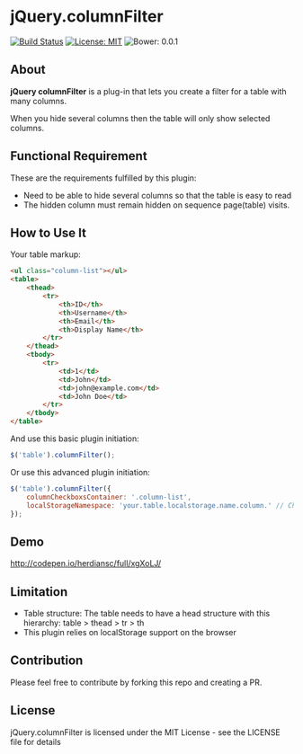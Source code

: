 # jQuery.columnFilter
[![Build Status](https://secure.travis-ci.org/herdiansc/jquery.columnfilter.png)](http://travis-ci.org/herdiansc/jquery.columnfilter)
[![License: MIT](https://img.shields.io/badge/License-MIT-blue.svg)](https://opensource.org/licenses/MIT)
![Bower: 0.0.1](https://img.shields.io/badge/bower-0.0.1-red.svg)

## About
**jQuery columnFilter** is a plug-in that lets you create a filter for a table with many columns.

When you hide several columns then the table will only show selected columns.

## Functional Requirement
These are the requirements fulfilled by this plugin:
- Need to be able to hide several columns so that the table is easy to read
- The hidden column must remain hidden on sequence page(table) visits. 

## How  to Use It
Your table markup:
```html
<ul class="column-list"></ul>
<table>
    <thead>
        <tr>
            <th>ID</th>
            <th>Username</th>
            <th>Email</th>
            <th>Display Name</th>
        </tr>
    </thead>
    <tbody>
        <tr>
            <td>1</td>
            <td>John</td>
            <td>john@example.com</td>
            <td>John Doe</td>
        </tr>
    </tbody>
</table>
```
And use this basic plugin initiation:
```javascript
$('table').columnFilter();
```
Or use this advanced plugin initiation:
```javascript
$('table').columnFilter({
    columnCheckboxsContainer: '.column-list',
    localStorageNamespace: 'your.table.localstorage.name.column.' // Change this config if you have many tables
});
```

## Demo
http://codepen.io/herdiansc/full/xgXoLJ/

## Limitation
- Table structure: The table needs to have a head structure with this hierarchy: table > thead > tr > th
- This plugin relies on localStorage support on the browser

## Contribution
Please feel free to contribute by forking this repo and creating a PR.

## License
jQuery.columnFilter is licensed under the MIT License - see the LICENSE file for details
